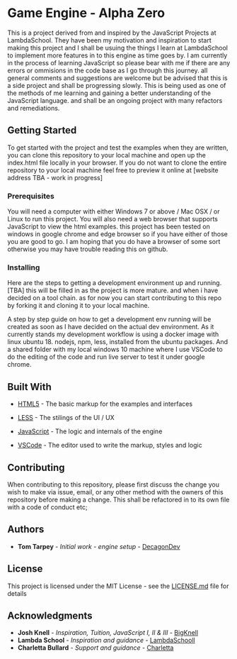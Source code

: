 
# Game Engine - Alpha Zero

This is a project derived from and inspired by the JavaScript Projects at LambdaSchool. They have been my motivation and inspiration to start making this project and I shall be usuing the things I learn at LambdaSchool to implement more features in to this engine as time goes by. I am currently in the process of learning JavaScript so please bear with me if there are any errors or ommisions in the code base as I go through this journey. all general comments and suggestions are welcome but be advised that this is a side project and shall be progressing slowly. This is being used as one of the methods of me learning and gaining a better understanding of the JavaScript language. and shall be an ongoing project with many refactors and remediations.

## Getting Started

To get started with the project and test the examples when they are written, you can clone this repository to your local machine and open up the index.html file locally in your browser. If you do not want to clone the entire repository to your local machine feel free to preview it online at [website address TBA - work in progress]

### Prerequisites

You will need a computer with either Windows 7 or above / Mac OSX / or Linux to run this project. You will also need a web browser that supports JavaScript to view the html examples.
this project has been tested on windows in google chrome and edge browser so if you have either of those you are good to go. I am hoping that you do have a browser of some sort otherwise you may have trouble reading this on github.

### Installing

Here are the steps to getting a development environment up and running. [TBA] 
this will be filled in as the project is more mature. and when i have decided 
on a tool chain. as for now you can start contributing to this repo by forking 
it and cloning it to your local machine.

A step by step guide on how to get a development env running will be created 
as soon as I have decided on the actual dev environment. As it currently stands
my development workflow is using a docker image with linux ubuntu 18. 
nodejs, npm, less, installed from the ubuntu packages. And a shared folder 
with my local windows 10 machine where I use VSCode to do the editing of the 
code and run live server to test it under google chrome.

## Built With

*  [HTML5](http://www.dropwizard.io/1.0.2/docs/) - The basic markup for the examples and interfaces

*  [LESS](https://developer.mozilla.org/en-US/docs/Web/Guide/HTML/HTML5) - The stilings of the UI / UX

*  [JavaScript](https://developer.mozilla.org/bm/docs/Web/JavaScript) - The logic and internals of the engine
* [VSCode](https://code.visualstudio.com/) - The editor used to write the markup, styles and logic


## Contributing

When contributing to this repository, please first discuss the change you wish to make via issue,
email, or any other method with the owners of this repository before making a change. This shall be refactored in to its own file with a code of conduct etc;

## Authors

*  **Tom Tarpey** - *Initial work - engine setup* - [DecagonDev](https://github.com/DecagonDev)
  

## License

This project is licensed under the MIT License - see the [LICENSE.md](LICENSE.md) file for details

## Acknowledgments

* **Josh Knell** - *Inspiration, Tuition, JavaScript I, II & III* - [BigKnell](https://github.com/BigKnell)
* **Lambda School** - *Inspiration and guidance* - [LambdaSchooll](https://lambdaschool.com/)
* **Charletta Bullard** - *Support and guidance* - [Charletta](https://github.com/Charletta)
